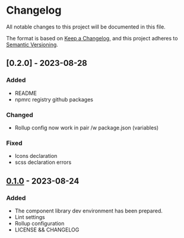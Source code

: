 # Changelog

All notable changes to this project will be documented in this file.

The format is based on [Keep a Changelog](https://keepachangelog.com/en/1.0.0/),
and this project adheres to [Semantic Versioning](https://semver.org/spec/v2.0.0.html).


## [0.2.0] - 2023-08-28

### Added

- README
- npmrc registry github packages

### Changed

- Rollup config now work in pair /w package.json (variables)

### Fixed

- Icons declaration
- scss declaration errors

## [0.1.0] - 2023-08-24

### Added

- The component library dev environment has been prepared.
- Lint settings
- Rollup configuration
- LICENSE && CHANGELOG


[0.1.0]: https://github.com/webtensei/tensei-ui-kit/releases/tag/v0.1.0
